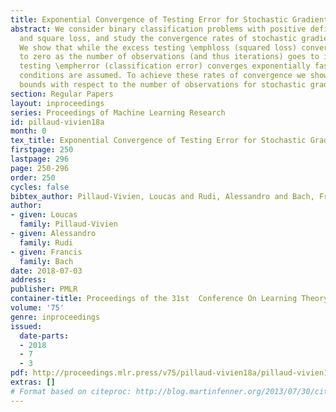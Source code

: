 ```yaml
---
title: Exponential Convergence of Testing Error for Stochastic Gradient Methods
abstract: We consider binary classification problems with positive definite kernels
  and square loss, and study the convergence rates of stochastic gradient methods.
  We show that while the excess testing \emphloss (squared loss) converges slowly
  to zero as the number of observations (and thus iterations) goes to infinity, the
  testing \empherror (classification error) converges exponentially fast if low-noise
  conditions are assumed. To achieve these rates of convergence we show sharper high-probability
  bounds with respect to the number of observations for stochastic gradient descent.
section: Regular Papers
layout: inproceedings
series: Proceedings of Machine Learning Research
id: pillaud-vivien18a
month: 0
tex_title: Exponential Convergence of Testing Error for Stochastic Gradient Methods
firstpage: 250
lastpage: 296
page: 250-296
order: 250
cycles: false
bibtex_author: Pillaud-Vivien, Loucas and Rudi, Alessandro and Bach, Francis
author:
- given: Loucas
  family: Pillaud-Vivien
- given: Alessandro
  family: Rudi
- given: Francis
  family: Bach
date: 2018-07-03
address: 
publisher: PMLR
container-title: Proceedings of the 31st  Conference On Learning Theory
volume: '75'
genre: inproceedings
issued:
  date-parts:
  - 2018
  - 7
  - 3
pdf: http://proceedings.mlr.press/v75/pillaud-vivien18a/pillaud-vivien18a.pdf
extras: []
# Format based on citeproc: http://blog.martinfenner.org/2013/07/30/citeproc-yaml-for-bibliographies/
---
```

